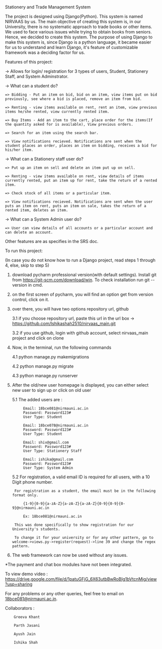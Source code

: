 Stationery and Trade Management System

The project is designed using Django(Python). This system is named NIRVAAS by us.
The main objective of creating this system is, in our University, there is no systematic approach to trade books or other items. We used to face various issues while trying to obtain books from seniors. Hence, we decided to create this system.
The purpose of using Django to make this system is, since Django is a python language, it became easier for us to understand and learn Django, it's feature of customizable framework was a deciding factor for us.

Features of this project:

-> Allows for login/ registration for 3 types of users, Student, Stationery Staff, and System Adminstrator.


-> What can a student do?

	=> Bidding - Put an item on bid, bid on an item, view items put on bid previously, see where a bid is placed, remove an item from bid.

	=> Renting - view items available on rent, rent an item, view previous items he/she rented, view currently rented item.

	=> Buy Items - Add an item to the cart, place order for the items(If the quantity asked for is available), View previous orders.

	=> Search for an item using the search bar.

	=> View notifications recieved. Notifications are sent when the student places an order, places an item on bidding, receives a bid for his/her item.

-> What can a Stationery staff user do?

	=> Put up an item on sell and delete an item put up on sell.
	
	=> Renting - view items available on rent, view details of items currently rented, put an item up for rent, take the return of a rented item.
	
	=> Check stock of all items or a particular item.
	
	=> View notifications recieved. Notifications are sent when the user puts an item on rent, puts an item on sale, takes the return of a rented item, deletes an item.

-> What can a System Admin user do?

	=> User can view details of all accounts or a particular account and can delete an account.

Other features are as specifies in the SRS doc.

To run this project:

(In case you do not know how to run a Django project, read steps 1 through 4, else, skip to step 5)

1. download pycharm professional version(with default settings). Install git from https://git-scm.com/download/win. To check installation run git --version in cmd.

2. on the first screen of pycharm, you will find an option get from version control, click on it.

3. over there, you will have two options repository url, github	

	3.1 if you choose repository url, paste this url in the url box -> https://github.com/Ishikashah2510/nirvaas_main.git
	
	3.2 if you use github, login with github account, select nirvaas_main project and click on clone

4. Now, in the terminal, run the following commands

	4.1 python manage.py makemigrations
	
	4.2 python manage.py migrate
	
	4.3 python manage.py runserver

5. After the old/new user homepage is displayed, you can either select new user to sign up or click on old user

	5.1 The added users are : 
	
			Email: 18bce081@nirmauni.ac.in 
			Password: Password123#
			User Type: Student
			
			Email: 18bce078@nirmauni.ac.in 
			Password: Password123#
			User Type: Student
			
			Email: shiv@gmail.com
			Password: Password123#
			User Type: Stationery Staff
			
			Email: ishika@gmail.com
			Password: Password123#
			User Type: System Admin
	
	5.2 For registration, a valid email ID is required for all users, with a 10 Digit phone number.
	
		For registration as a student, the email must be in the following format only. 
		
			{1-9}{0-9}{a-zA-Z}{a-zA-Z}{a-zA-Z}{0-9}{0-9}{0-9}@nirmauni.ac.in
			
			Ex: 18bce081@nirmauni.ac.in
			
		This was done specifically to show registration for our University's students.
		
		To change it for your university or for any other pattern, go to welcome->views.py->register(request)->line 39 and change the regex pattern.

6. The web framework can now be used without any issues.


*The payment and chat box modules have not been integrated.

To view demo video : https://drive.google.com/file/d/1patuGFjG_6X63utbBwRoBIg1bVtcnMig/view?usp=sharing

For any problems or any other queries, feel free to email on 18bce081@nirmauni.ac.in.

Collaborators : 
		
		Greeva Khant

		Parth Jasani
		
		Ayush Jain
		
		Ishika Shah
